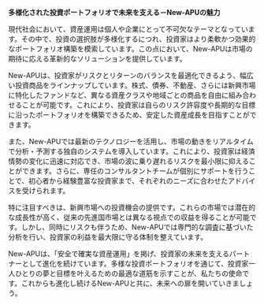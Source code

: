 **多様化された投資ポートフォリオで未来を支える－New-APUの魅力**

現代社会において、資産運用は個人や企業にとって不可欠なテーマとなっています。その中で、投資の選択肢が多様化するにつれ、投資家はより柔軟かつ効果的なポートフォリオ構築を模索しています。この点において、New-APUは市場の期待に応える革新的なソリューションを提供しています。

New-APUは、投資家がリスクとリターンのバランスを最適化できるよう、幅広い投資商品をラインナップしています。株式、債券、不動産、さらには新興市場に特化したファンドなど、異なる資産クラスや地域ごとの商品を自由に組み合わせることが可能です。これにより、投資家は自らのリスク許容度や長期的な目標に沿ったポートフォリオを構築できるため、安定した資産成長を目指すことができます。

また、New-APUでは最新のテクノロジーを活用し、市場の動きをリアルタイムで分析・予測する独自のシステムを導入しています。これにより、投資家は経済情勢の変化に迅速に対応でき、市場の波に乗り遅れるリスクを最小限に抑えることができます。さらに、専任のコンサルタントチームが個別にサポートを行うことで、初心者から経験豊富な投資家まで、それぞれのニーズに合わせたアドバイスを受けられます。

特に注目すべきは、新興市場への投資機会の提供です。これらの市場では潜在的な成長性が高く、従来の先進国市場とは異なる視点での収益を得ることが可能です。しかし、同時にリスクも伴うため、New-APUでは専門的な調査に基づいた分析を行い、投資家の利益を最大限に守る体制を整えています。

New-APUは、「安全で確実な資産運用」を掲げ、投資家の未来を支えるパートナーとして進化を続けています。多様な投資ポートフォリオを通じて、投資家一人ひとりの夢と目標を叶えるための最適な道筋を示すことが、私たちの使命です。これからも進化し続けるNew-APUと共に、未来への扉を開いていきましょう。